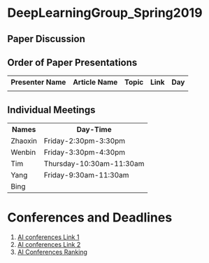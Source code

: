 # DeepLearningGroup_Spring2019
<H2>Paper Discussion</H2>


<H2>Order of Paper Presentations</H2>
<table style="width:100%">
  <tr>
    <th>Presenter Name</th>
    <th>Article Name</th>
    <th>Topic</th>
    <th>Link</th>
    <th>Day</th>
  </tr>

  <tr>
    <td></td>
    <td></td>
    <td></td>
    <td></td>
    <td></td>
  </tr>
</table>


<H2>Individual Meetings</H2>
<table style="width:100%">
  <tr>
     <th>Names</th>
     <th>Day-Time</th>
  </tr>
  <tr>
      <td>Zhaoxin</td>
      <td>Friday-2:30pm-3:30pm</td>
  </tr>
     <tr>
      <td>Wenbin </td>
      <td>Friday-3:30pm-4:30pm</td>
    </tr>
    <tr>
      <td>Tim </td>
      <td>Thursday-10:30am-11:30am</td>
    </tr>
    <tr>
      <td>Yang</td>
      <td>Friday-9:30am-11:30am</td>
  </tr>
      <tr>
      <td>Bing</td>
      <td></td>
  </tr>
</table>


<H1> Conferences and Deadlines </H1>
<ol>
    <li>  <a href = "https://jackietseng.github.io/conference_call_for_paper/conferences.html"> AI conferences Link 1 </a></li>
    <li>  <a href = "http://www.guide2research.com/topconf/machine-learning"> AI conferences Link 2</a></li>
    <li> <a href = "http://www.cs.jhu.edu/%7Etaochen/SoC_Conference_Ranking.html?from=singlemessage"> AI Conferences Ranking</a></li>
</ol>
